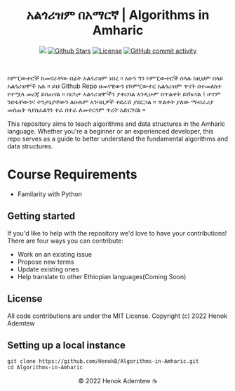 <h1 align="center"> አልጎሪዝም በአማርኛ | Algorithms in Amharic </h1>

<p align="center">
   <a href="#contributors"><img src="https://img.shields.io/github/contributors/HenokB/Algorithms-in-Amharic.svg?color=c0c8d0"></a>
   <a href="https://github.com/HenokB/Algorithms-in-Amharic/stargazers"><img src="https://img.shields.io/github/stars/HenokB/Algorithms-in-Amharic?color=e4b442" alt="Github Stars"></a>
   <a href="https://github.com/HenokB/Algorithms-in-Amharic/blob/main/LICENSE"><img src="https://img.shields.io/badge/license-MIT-9d2235" alt="License"></a>
   <a href="https://github.com/HenokB/Algorithms-in-Amharic/commits/main"><img alt="GitHub commit activity" src="https://img.shields.io/github/commit-activity/m/HenokB/Algorithms-in-Amharic?color=8b55e3"/></a> 
</p> </br>

ኮምፒውተሮች ከመኖራቸው በፊት አልጎሪዝም ነበረ ። አሁን ግን ኮምፒውተሮች ስላሉ ከዚህም በላይ አልጎሪዝሞች አሉ ። ይህ Github Repo ዘመናዊውን የኮምፒውተር አልጎሪዝም ጥናት በተመለከተ የተሟላ መረጃ ይሰጠናል ። በርካታ አልጎሪዝሞችን ያቀርባል እንዲሁም በጥልቀት ይሸፍናል ፤ ሆኖም ንድፋቸውንና ትንታኔያቸውን ለሁሉም አንባቢዎች ተደራሽ ያደርጋል ። ጥልቀት ያለው ማብራሪያ መስጠት ሳያስፈልገን ተራ በተራ ለመተርጎም ጥረት አድርገናል ። 

This repository aims to teach algorithms and data structures in the Amharic language. Whether you're a beginner or an experienced developer, this repo serves as a guide to better understand the fundamental algorithms and data structures.

# Course Requirements

- Familarity with Python

 ## Getting started

If you'd like to help with the repository we'd love to have your contributions! There are four ways you can contribute:

- Work on an existing issue
- Propose new terms
- Update existing ones
- Help translate to other Ethiopian languages(Coming Soon)

## License 

All code contributions are under the MIT License. Copyright (c) 2022 Henok Ademtew

## Setting up a local instance

```
git clone https://github.com/HenokB/Algorithms-in-Amharic.git
cd Algorithms-in-Amharic
```

<p align="center">© 2022 Henok Ademtew ☕️</p>
